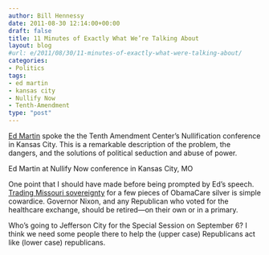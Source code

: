 ```yaml
---
author: Bill Hennessy
date: 2011-08-30 12:14:00+00:00
draft: false
title: 11 Minutes of Exactly What We’re Talking About
layout: blog
#url: e/2011/08/30/11-minutes-of-exactly-what-were-talking-about/
categories:
- Politics
tags:
- ed martin
- kansas city
- Nullify Now
- Tenth-Amendment
type: "post"
---
```


[Ed Martin](https://edmartinforcongress.com/) spoke the the Tenth Amendment Center’s Nullification conference in Kansas City. This is a remarkable description of the problem, the dangers, and the solutions of political seduction and abuse of power. 



Ed Martin at Nullify Now conference in Kansas City, MO



One point that I should have made before being prompted by Ed’s speech. [Trading Missouri sovereignty](https://biggovernment.com/ptuohe/2011/08/21/despite-will-of-voters-missouri-lawmakers-move-to-implement-obamacare-exchanges/) for a few pieces of ObamaCare silver is simple cowardice. Governor Nixon, and any Republican who voted for the healthcare exchange, should be retired—on their own or in a primary.

Who’s going to Jefferson City for the Special Session on September 6? I think we need some people there to help the (upper case) Republicans act like (lower case) republicans.
